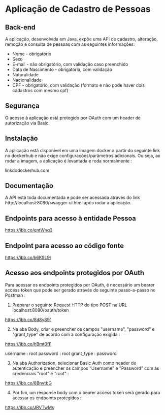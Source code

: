 # Aplicação de Cadastro de Pessoas

## Back-end

A aplicação, desenvolvida em Java, expõe uma API de cadastro, alteração, remoção e consulta de pessoas com as seguintes informações:
- Nome - obrigatório
- Sexo
- E-mail - não obrigatório, com validação caso preenchido
- Data de Nascimento - obrigatória, com validação
- Naturalidade
- Nacionalidade
- CPF - obrigatório, com validação (formato e não pode haver dois cadastros com mesmo cpf)

## Segurança

O acesso à aplicação está protegido por OAuth com um header de autorização via Basic.

## Instalação

A aplicação está disponível em uma imagem docker a partir do seguinte link no dockerhub e não exige configurações/parâmetros adicionais. Ou seja, ao rodar a imagem, a aplicação é levantada e roda normalmente :

linkdodockerhub.com

## Documentação

A API está toda documentada e pode ser acessada através do link http://localhost:8080/swagger-ui.html após rodar a aplicação.

## Endpoints para acesso à entidade Pessoa

https://ibb.co/qntWnq3

## Endpoint para acesso ao código fonte

https://ibb.co/k6K9L9r

## Acesso aos endpoints protegidos por OAuth

Para acessar os endpoints protegidos por OAuth, é necessário um bearer access token que pode ser gerado através do seguinte passo-a-passo no Postman :

1. Preparar o seguinte Request HTTP do tipo POST na URL localhost:8080/oauth/token

https://ibb.co/8d8y891

2. Na aba Body, criar e preencher os campos "username", "password" e "grant_type" de acordo com a configuração exigida :

https://ibb.co/hBmt0fF

username : root
password : root
grant_type : password

3. Na aba Authorization, selecionar Basic Auth como header de autenticação e preencher os campos "Username" e "Password" com as credenciais "root" e "root" :

https://ibb.co/8BnvtbG

4. Por fim, um response body com o bearer access token será gerado para acessar os endpoints protegidos :

https://ibb.co/JRVTwMs



